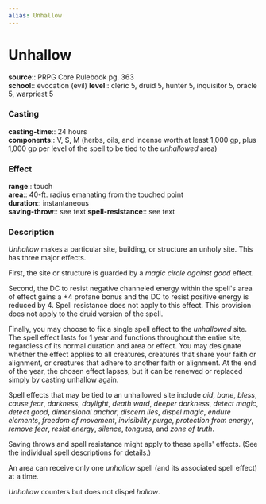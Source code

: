 ```yaml
---
alias: Unhallow
---
```


# Unhallow 

**source**:: PRPG Core Rulebook pg. 363  
**school**:: evocation (evil)
**level**:: cleric 5, druid 5, hunter 5, inquisitor 5, oracle 5, warpriest 5

### Casting 

**casting-time**:: 24 hours  
**components**:: V, S, M (herbs, oils, and incense worth at least 1,000 gp, plus 1,000 gp per level of the spell to be tied to the *unhallowed* area)

### Effect 

**range**:: touch  
**area**:: 40-ft. radius emanating from the touched point  
**duration**:: instantaneous  
**saving-throw**:: see text
**spell-resistance**:: see text

### Description 

*Unhallow* makes a particular site, building, or structure an unholy site. This has three major effects.  
  
First, the site or structure is guarded by a *magic circle against good* effect.  
  
Second, the DC to resist negative channeled energy within the spell's area of effect gains a +4 profane bonus and the DC to resist positive energy is reduced by 4. Spell resistance does not apply to this effect. This provision does not apply to the druid version of the spell.  
  
Finally, you may choose to fix a single spell effect to the *unhallowed* site. The spell effect lasts for 1 year and functions throughout the entire site, regardless of its normal duration and area or effect. You may designate whether the effect applies to all creatures, creatures that share your faith or alignment, or creatures that adhere to another faith or alignment. At the end of the year, the chosen effect lapses, but it can be renewed or replaced simply by casting unhallow again.  
  
Spell effects that may be tied to an unhallowed site include *aid*, *bane*, *bless*, *cause fear*, *darkness*, *daylight*, *death ward*, *deeper darkness*, *detect magic*, *detect good*, *dimensional anchor*, *discern lies*, *dispel magic*, *endure elements*, *freedom of movement*, *invisibility purge*, *protection from energy*, *remove fear*, *resist energy*, *silence*, *tongues*, and *zone of truth*.  
  
Saving throws and spell resistance might apply to these spells' effects. (See the individual spell descriptions for details.)  
  
An area can receive only one *unhallow* spell (and its associated spell effect) at a time.  
  
*Unhallow* counters but does not dispel *hallow*.
